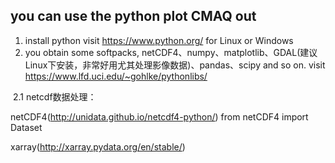 
## you can use the python plot CMAQ out 
1. install python visit https://www.python.org/ for Linux or Windows
2. you obtain some softpacks, netCDF4、numpy、matplotlib、GDAL(建议Linux下安装，非常好用尤其处理影像数据)、pandas、scipy and so on. visit https://www.lfd.uci.edu/~gohlke/pythonlibs/

  2.1 netcdf数据处理：
  
  netCDF4(http://unidata.github.io/netcdf4-python/)
  from netCDF4 import Dataset 
  
  xarray(http://xarray.pydata.org/en/stable/)
